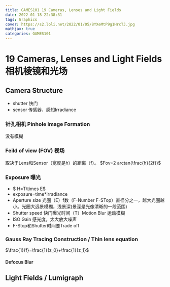 ```yaml
---
title: GAMES101 19 Cameras, Lenses and Light Fields
date: 2022-01-18 22:38:31
tags: Graphics 
cover: https://s2.loli.net/2022/01/05/8YXeMtP9g1HrcTJ.jpg
mathjax: true
categories: GAMES101
---
```

# 19 Cameras, Lenses and Light Fields 相机棱镜和光场
## Camera Structure
- shutter 快门
- sensor 传感器，感知Irradiance

### 针孔相机 Pinhole Image Formation
没有模糊

### Feild of view (FOV) 视场
取决于Lens和Sensor（宽度是h）的距离（f）。 $Fov=2 arctan(\frac{h}{2f})$

### Exposure 曝光
- $ H=T\times E$
- exposure=time*irradiance
- Aperture size 光圈（E）f数（F-Number F-STop）直径分之一，越大光圈越小。光圈大远景模糊，浅景深(景深是光像清晰的一段范围)
- Shutter speed 快门曝光时间（T）Motion Blur 运动模糊
- ISO Gain 感光度。太大放大噪声
- F-Stop和Shutter时间要Trade off

### Gauss Ray Tracing Construction / Thin lens equation
$\frac{1}{f}=\frac{1}{z_0}+\frac{1}{z_1}$
#### Defocus Blur
## Light Fields / Lumigraph





